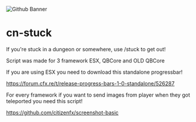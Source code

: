 ![Github Banner](https://repository-images.githubusercontent.com/517757227/c50672b1-918c-4b87-9861-c945559f7114)

# cn-stuck
If you're stuck in a dungeon or somewhere, use /stuck to get out!

Script was made for 3 framework ESX, QBCore and OLD QBCore

If you are using ESX you need to download this standalone progressbar!

https://forum.cfx.re/t/release-progress-bars-1-0-standalone/526287

For every framework if you want to send images from player when they got teleported you need this script!

https://github.com/citizenfx/screenshot-basic